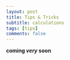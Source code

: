 ```yaml
---
layout: post
title: Tips & Tricks
subtitle: calculations
tags: [tips]
comments: false
---
```


**coming *very* soon**
